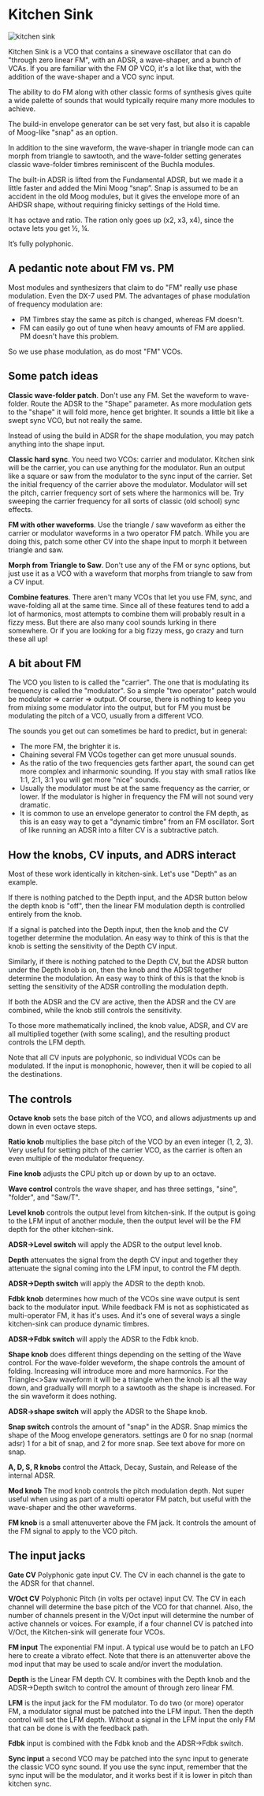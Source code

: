 # Kitchen Sink

![kitchen sink](./kitchen-sink.png)

Kitchen Sink is a VCO that contains a sinewave oscillator that can do "through zero linear FM", with an ADSR, a wave-shaper, and a bunch of VCAs. If you are familiar with the FM OP VCO, it's a lot like that, with the addition of the wave-shaper and a VCO sync input.

The ability to do FM along with other classic forms of synthesis gives quite a wide palette of sounds that would typically require many more modules to achieve.

The build-in envelope generator can be set very fast, but also it is capable of Moog-like "snap" as an option.

In addition to the sine waveform, the wave-shaper in triangle mode can can morph from triangle to sawtooth, and the wave-folder setting generates classic wave-folder timbres reminiscent of the Buchla modules.

The built-in ADSR is lifted from the Fundamental ADSR, but we made it a little faster and added the Mini Moog “snap”. Snap is assumed to be an accident in the old Moog modules, but it gives the envelope more of an AHDSR shape, without requiring finicky settings of the Hold time.

It has octave and ratio. The ration only goes up (x2, x3, x4), since the octave lets you get ½, ¼.

It’s fully polyphonic.

## A pedantic note about FM vs. PM

Most modules and synthesizers that claim to do "FM" really use phase modulation. Even the DX-7 used PM. The advantages of phase modulation of frequency modulation are:

* PM Timbres stay the same as pitch is changed, whereas FM doesn't.
* FM can easily go out of tune when heavy amounts of FM are applied. PM doesn't have this problem.

So we use phase modulation, as do most "FM" VCOs.

## Some patch ideas

**Classic wave-folder patch**. Don't use any FM. Set the waveform to wave-folder. Route the ADSR to the "Shape" parameter. As more modulation gets to the "shape" it will fold more, hence get brighter. It sounds a little bit like a swept sync VCO, but not really the same.

Instead of using the build in ADSR for the shape modulation, you may patch anything into the shape input.

**Classic hard sync**. You need two VCOs: carrier and modulator. Kitchen sink will be the carrier, you can use anything for the modulator. Run an output like a square or saw from the modulator to the sync input of the carrier. Set the initial frequency of the carrier above the modulator. Modulator will set the pitch, carrier frequency sort of sets where the harmonics will be. Try sweeping the carrier frequency for all sorts of classic (old school) sync effects.

**FM with other waveforms**. Use the triangle / saw waveform as either the carrier or modulator waveforms in a two operator FM patch. While you are doing this, patch some other CV into the shape input to morph it between triangle and saw.

**Morph from Triangle to Saw**. Don't use any of the FM or sync options, but just use it as a VCO with a waveform that morphs from triangle to saw from a CV input.

**Combine features**. There aren't many VCOs that let you use FM, sync, and wave-folding all at the same time. Since all of these features tend to add a lot of harmonics, most attempts to combine them will probably result in a fizzy mess. But there are also many cool sounds lurking in there somewhere. Or if you are looking for a big fizzy mess, go crazy and turn these all up!

## A bit about FM

The VCO you listen to is called the "carrier". The one that is modulating its frequency is called the "modulator". So a simple "two operator" patch would be  modulator => carrier => output. Of course, there is nothing to keep you from mixing some modulator into the output, but for FM you must be modulating the pitch of a VCO, usually from a different VCO.

The sounds you get out can sometimes be hard to predict, but in general:

* The more FM, the brighter it is.
* Chaining several FM VCOs together can get more unusual sounds.
* As the ratio of the two frequencies gets farther apart, the sound can get more complex and inharmonic sounding. If you stay with small ratios like 1:1, 2:1, 3:1 you will get more "nice" sounds.
* Usually the modulator must be at the same frequency as the carrier, or lower. If the modulator is higher in frequency the FM will not sound very dramatic.
* It is common to use an envelope generator to control the FM depth, as this is an easy way to get a "dynamic timbre" from an FM oscillator. Sort of like running an ADSR into a filter CV is a subtractive patch.

## How the knobs, CV inputs, and ADRS interact

Most of these work identically in kitchen-sink. Let's use "Depth" as an example.

If there is nothing patched to the Depth input, and the ADSR button below the depth knob is "off", then the linear FM modulation depth is controlled entirely from the knob.

If a signal is patched into the Depth input, then the knob and the CV together determine the modulation. An easy way to think of this is that the knob is setting the sensitivity of the Depth CV input.

Similarly, if there is nothing patched to the Depth CV, but the ADSR button under the Depth knob is on, then the knob and the ADSR together determine the modulation. An easy way to think of this is that the knob is setting the sensitivity of the ADSR controlling the modulation depth.

If both the ADSR and the CV are active, then the ADSR and the CV are combined, while the knob still controls the sensitivity.

To those more mathematically inclined, the knob value, ADSR, and CV are all multiplied together (with some scaling), and the resulting product controls the LFM depth.

Note that all CV inputs are polyphonic, so individual VCOs can be modulated. If the input is monophonic, however, then it will be copied to all the destinations.

## The controls

**Octave knob** sets the base pitch of the VCO, and allows adjustments up and down in even octave steps.

**Ratio knob** multiplies the base pitch of the VCO by an even integer (1, 2, 3). Very useful for setting pitch of the  carrier VCO, as the carrier is often an even multiple of the modulator frequency.

**Fine knob** adjusts the CPU pitch up or down by up to an octave.

**Wave control** controls the wave shaper, and has three settings, "sine", "folder", and "Saw/T".

**Level knob** controls the output level from kitchen-sink. If the output is going to the LFM input of another module, then the output level will be the FM depth for the other kitchen-sink.

**ADSR->Level switch** will apply the ADSR to the output level knob.

**Depth** attenuates the signal from the depth CV input and together they attenuate the signal coming into the LFM input, to control the FM depth.

**ADSR->Depth switch** will apply the ADSR to the depth knob.

**Fdbk knob** determines how much of the VCOs sine wave output is sent back to the modulator input. While feedback FM is not as sophisticated as multi-operator FM, it has it's uses. And it's one of several ways a single kitchen-sink can produce dynamic timbres.

**ADSR->Fdbk switch**  will apply the ADSR to the Fdbk knob.

**Shape knob** does different things depending on the setting of the Wave control. For the wave-folder weveform, the shape controls the amount of folding. Increasing will introduce more and more harmonics. For the Triangle<>Saw waveform it will be a triangle when the knob is all the way down, and gradually will morph to a sawtooth as the shape is increased. For the sin waveform it does nothing.

**ADSR->shape switch**  will apply the ADSR to the Shape knob.

**Snap switch** controls the amount of "snap" in the ADSR. Snap mimics the shape of the Moog envelope generators. settings are 0 for no snap (normal adsr) 1 for a bit of snap, and 2 for more snap. See text above for more on snap.

**A, D, S, R knobs** control the Attack, Decay, Sustain, and Release of the internal ADSR.

**Mod knob** The mod knob controls the pitch modulation depth. Not super useful when using as part of a multi operator FM patch, but useful with the wave-shaper and the other waveforms.

**FM knob** is a small attenuverter above the FM jack. It controls the amount of the FM signal to apply to the VCO pitch.

## The input jacks

**Gate CV** Polyphonic gate input CV. The CV in each channel is the gate to the ADSR for that channel.

**V/Oct CV** Polyphonic Pitch (in volts per octave) input CV. The CV in each channel will determine the base pitch of the VCO for that channel. Also, the number of channels present in the V/Oct input will determine the number of active channels or voices. For example, if a four channel CV is patched into V/Oct, the Kitchen-sink will generate four VCOs.

**FM input** The exponential FM input. A typical use would be to patch an LFO here to create a vibrato effect. Note that there is an attenuverter above the mod input that may be used to scale and/or invert the modulation.

**Depth** is the Linear FM depth CV. It combines with the Depth knob and the ADSR->Depth switch to control the amount of through zero linear FM.

**LFM** is the input jack for the FM modulator. To do two (or more) operator FM, a modulator signal must be patched into the LFM input. Then the depth control will set the LFM depth. Without a signal in the LFM input the only FM that can be done is with the feedback path.

**Fdbk** input is combined with the Fdbk knob and the ADSR->Fdbk switch.

**Sync input** a second VCO may be patched into the sync input to generate the classic VCO sync sound. If you use the sync input, remember that the sync input will be the modulator, and it works best if it is lower in pitch than kitchen sync.


